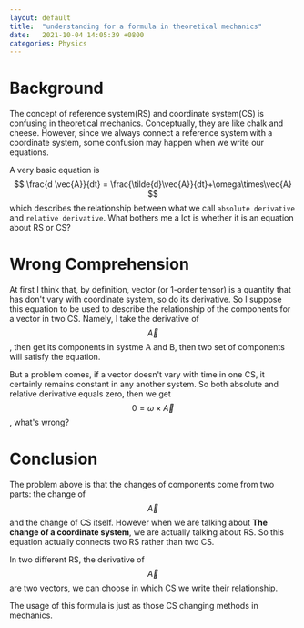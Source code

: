 ```yaml
---
layout: default
title:  "understanding for a formula in theoretical mechanics"
date:   2021-10-04 14:05:39 +0800
categories: Physics
---
```


# Background

The concept of reference system(RS) and coordinate system(CS) is confusing in theoretical mechanics. Conceptually, they are like chalk and cheese. However, since we always connect a reference system with a coordinate system, some confusion may happen when we write our equations.

A very basic equation is 
$$
\frac{d \vec{A}}{dt} = \frac{\tilde{d}\vec{A}}{dt}+\omega\times\vec{A}
$$
which describes the relationship between what we call `absolute derivative` and `relative derivative`. What bothers me a lot is whether it is an equation about RS or CS?



# Wrong Comprehension

At first I think that, by definition, vector (or 1-order tensor) is a quantity that has don't vary with coordinate system, so do its derivative. So I suppose this equation to be used to describe the relationship of the components for a vector in two CS. Namely, I take the derivative of $$\vec{A}$$, then get its components in systme A and B, then two set of components will satisfy the equation.

But a problem comes, if a vector doesn't vary with time in one CS, it certainly remains constant in any another system. So both  absolute  and relative derivative equals zero, then we get $$0 = \omega\times\vec{A}$$, what's wrong?



# Conclusion

The problem above is that the changes of components come from two parts: the change of $$\vec{A}$$ and the change of CS itself. However when we are talking about **The change of a coordinate system**, we are actually talking about RS. So this equation actually connects two RS rather than two CS. 

In two different RS, the derivative of $$\vec{A}$$ are two vectors, we can choose in which CS we write their relationship.

The usage of this formula is just as those CS changing methods in mechanics.

